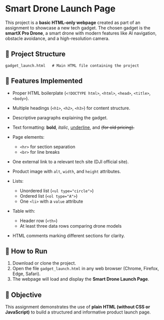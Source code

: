 # Smart Drone Launch Page

This project is a **basic HTML-only webpage** created as part of an assignment to showcase a new tech gadget. The chosen gadget is the **smartX Pro Drone**, a smart drone with modern features like AI navigation, obstacle avoidance, and a high-resolution camera.

## 📂 Project Structure

```
gadget_launch.html   # Main HTML file containing the project
```

## 📝 Features Implemented

* Proper HTML boilerplate (`<!DOCTYPE html>`, `<html>`, `<head>`, `<title>`, `<body>`).
* Multiple headings (`<h1>`, `<h2>`, `<h3>`) for content structure.
* Descriptive paragraphs explaining the gadget.
* Text formatting: **bold**, *italic*, <u>underline</u>, and <del> (for old pricing).
* Page elements:

  * `<hr>` for section separation
  * `<br>` for line breaks
* One external link to a relevant tech site (DJI official site).
* Product image with `alt`, `width`, and `height` attributes.
* Lists:

  * Unordered list (`<ul type="circle">`)
  * Ordered list (`<ol type="A">`)
  * One `<li>` with a `value` attribute
* Table with:

  * Header row (`<th>`)
  * At least three data rows comparing drone models
* HTML comments marking different sections for clarity.

## 🚀 How to Run

1. Download or clone the project.
2. Open the file `gadget_launch.html` in any web browser (Chrome, Firefox, Edge, Safari).
3. The webpage will load and display the **Smart Drone Launch Page**.

## 🎯 Objective

This assignment demonstrates the use of **plain HTML (without CSS or JavaScript)** to build a structured and informative product launch page.
